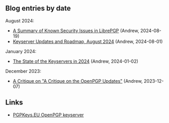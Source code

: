 
Blog entries by date
--------------------

August 2024:

* [A Summary of Known Security Issues in LibrePGP](security-issues-librepgp-2024-08.html) (Andrew, 2024-08-19)
* [Keyserver Updates and Roadmap, August 2024](keyserver-roadmap-2024-08.html) (Andrew, 2024-08-01)

January 2024:

* [The State of the Keyservers in 2024](state-keyservers-2024.html) (Andrew, 2024-01-02)

December 2023:

* [A Critique on "A Critique on the OpenPGP Updates"](critique-critique.html) (Andrew, 2023-12-07)

Links
-----

* [PGPKeys.EU OpenPGP keyserver](https://pgpkeys.eu/)
